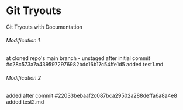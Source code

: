 # Git Tryouts
Git Tryouts with Documentation

###### Modification 1
at cloned repo's main branch - unstaged 
after initial commit #c28c573a7a4395972976982bdc16b17c54ffe1d5
added test1.md

###### Modification 2
added after commit #22033bebaaf2c087bca29502a288deffa6a8a4e8
added test2.md
